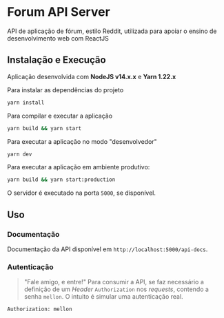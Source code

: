 # Forum API Server

API de aplicação de fórum, estilo Reddit, utilizada para apoiar o ensino de desenvolvimento web com ReactJS

## Instalação e Execução

Aplicação desenvolvida com **NodeJS v14.x.x** e **Yarn 1.22.x**

Para instalar as dependências do projeto

```sh
yarn install
```

Para compilar e executar a aplicação

```sh
yarn build && yarn start
```

Para executar a aplicação no modo "desenvolvedor"

```sh
yarn dev
```

Para executar a aplicação em ambiente produtivo:

```sh
yarn build && yarn start:production
```

O servidor é executado na porta `5000`, se disponível.

## Uso

### Documentação

Documentação da API disponível em `http://localhost:5000/api-docs`.

### Autenticação

> "Fale amigo, e entre!"
Para consumir a API, se faz necessário a definição de um *Header* `Authorization` nos *requests*, contendo a senha `mellon`. O intuito é simular uma autenticação real.

```text
Authorization: mellon
```
